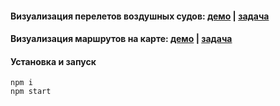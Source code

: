 #### Визуализация перелетов воздушных судов: [демо](https://cakkypamucm.github.io/code-example/) | [задача](src/pages/flights/README.md)

#### Визуализация маршрутов на карте: [демо](https://cakkypamucm.github.io/code-example/#/routes) | [задача](src/pages/routes/README.md)

#### Установка и запуск

```
npm i
npm start
```
